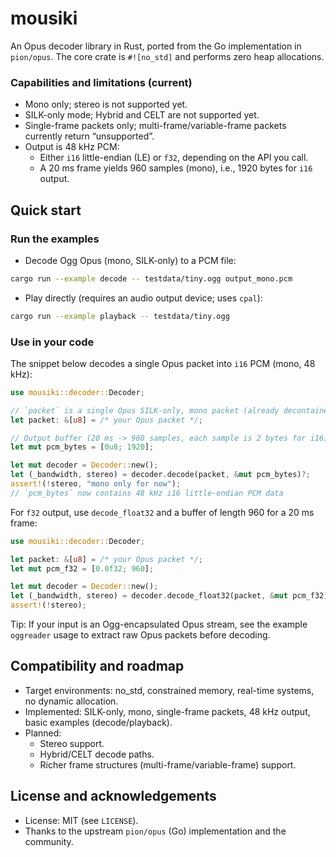 # mousiki

An Opus decoder library in Rust, ported from the Go implementation in `pion/opus`. The core crate is `#![no_std]` and performs zero heap allocations.


### Capabilities and limitations (current)
- Mono only; stereo is not supported yet.
- SILK-only mode; Hybrid and CELT are not supported yet.
- Single-frame packets only; multi-frame/variable-frame packets currently return “unsupported”.
- Output is 48 kHz PCM:
  - Either `i16` little-endian (LE) or `f32`, depending on the API you call.
  - A 20 ms frame yields 960 samples (mono), i.e., 1920 bytes for `i16` output.


## Quick start

### Run the examples
- Decode Ogg Opus (mono, SILK-only) to a PCM file:

```bash
cargo run --example decode -- testdata/tiny.ogg output_mono.pcm
```

- Play directly (requires an audio output device; uses `cpal`):

```bash
cargo run --example playback -- testdata/tiny.ogg
```

### Use in your code
The snippet below decodes a single Opus packet into `i16` PCM (mono, 48 kHz):

```rust
use mousiki::decoder::Decoder;

// `packet` is a single Opus SILK-only, mono packet (already decontainerized; not an Ogg page).
let packet: &[u8] = /* your Opus packet */;

// Output buffer (20 ms -> 960 samples, each sample is 2 bytes for i16)
let mut pcm_bytes = [0u8; 1920];

let mut decoder = Decoder::new();
let (_bandwidth, stereo) = decoder.decode(packet, &mut pcm_bytes)?;
assert!(!stereo, "mono only for now");
// `pcm_bytes` now contains 48 kHz i16 little-endian PCM data
```

For `f32` output, use `decode_float32` and a buffer of length 960 for a 20 ms frame:

```rust
use mousiki::decoder::Decoder;

let packet: &[u8] = /* your Opus packet */;
let mut pcm_f32 = [0.0f32; 960];

let mut decoder = Decoder::new();
let (_bandwidth, stereo) = decoder.decode_float32(packet, &mut pcm_f32)?;
assert!(!stereo);
```

Tip: If your input is an Ogg-encapsulated Opus stream, see the example `oggreader` usage to extract raw Opus packets before decoding.

## Compatibility and roadmap
- Target environments: no_std, constrained memory, real-time systems, no dynamic allocation.
- Implemented: SILK-only, mono, single-frame packets, 48 kHz output, basic examples (decode/playback).
- Planned:
  - Stereo support.
  - Hybrid/CELT decode paths.
  - Richer frame structures (multi-frame/variable-frame) support.

## License and acknowledgements
- License: MIT (see `LICENSE`).
- Thanks to the upstream `pion/opus` (Go) implementation and the community.

